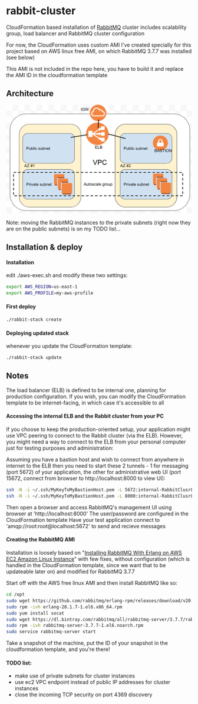 # rabbit-cluster

CloudFormation based installation of [RabbitMQ](https://www.rabbitmq.com/) cluster
includes scalability group, load balancer and RabbitMQ cluster configuration

For now, the CloudFormation uses custom AMI I've created specially for this project
based on AWS linux free AMI, on which RabbitMQ 3.7.7 was installed (see below)

This AMI is not included in the repo here, you have to build it and replace the AMI
ID in the cloudformation template

## Architecture

![alt text](./images/architecture.png)

Note: moving the RabbitMQ instances to the private subnets (right now they are
on the public subnets) is on my TODO list...

## Installation & deploy

#### Installation

edit ./aws-exec.sh and modify these two settings:

```bash
export AWS_REGION=us-east-1
export AWS_PROFILE=my-aws-profile
```

#### First deploy
```bash
./rabbit-stack create
```

#### Deploying updated stack

whenever you update the CloudFormation template:

```bash
./rabbit-stack update
```

## Notes

The load balancer (ELB) is defined to be internal one, planning for production
configuration. If you wish, you can modify the CloudFormation template to be
internet-facing, in which case it's accessible to all

#### Accessing the internal ELB and the Rabbit cluster from your PC

If you choose to keep the production-oriented setup, your application might use
VPC peering to connect to the Rabbit cluster (via the ELB). However, you might need 
a way to connect to the ELB from your personal computer just for testing purposes
and administration:

Assuming you have a bastion host and wish to connect from anywhere in internet to the ELB
then you need to start these 2 tunnels - 1 for messaging (port 5672) of your application,
the other for administrative web UI (port 15672, connect from browser to http://localhost:8000
to view UI):

```bash
ssh -N -i ~/.ssh/MyKeyToMyBastionHost.pem -L 5672:internal-RabbitClusrLB-1649447701.us-east-1.elb.amazonaws.com:5672 ec2-user@my-bastion-host &
ssh -N -i ~/.ssh/MyKeyToMyBastionHost.pem -L 8000:internal-RabbitClusrLB-1649447701.us-east-1.elb.amazonaws.com:15672 ec2-user@my-bastion-host &
```

Then open a browser and access RabbitMQ's management UI using browser at 'http://localhost:8000'
The user/password are configured in the CloudFormation template
Have your test application connect to 'amqp://root:root@localhost:5672' to send and
recieve messages

#### Creating the RabbitMQ AMI

Installation is loosely based on "[Installing RabbitMQ With Erlang on AWS EC2 Amazon Linux Instance](https://dzone.com/articles/installing-rabbitmq-37-along-with-erlang-version-2)" 
with few fixes, without configuration (which is handled in the CloudFormation template, since we want that to
be updateable later on) and modified for RabbitMQ 3.7.7

Start off with the AWS free linux AMI and then install RabbitMQ like so:

```bash
cd /opt
sudo wget https://github.com/rabbitmq/erlang-rpm/releases/download/v20.1.7/erlang-20.1.7-1.el6.x86_64.rpm
sudo rpm -ivh erlang-20.1.7-1.el6.x86_64.rpm
sudo yum install socat
sudo wget https://dl.bintray.com/rabbitmq/all/rabbitmq-server/3.7.7/rabbitmq-server-3.7.7-1.el6.noarch.rpm
sudo rpm -ivh rabbitmq-server-3.7.7-1.el6.noarch.rpm
sudo service rabbitmq-server start
```

Take a snapshot of the machine, put the ID of your snapshot in the cloudformation template, and you're there!

#### TODO list:
* make use of private subnets for cluster instances
* use ec2 VPC endpoint instead of public IP addresses for cluster instances
* close the incoming TCP security on port 4369 discovery

